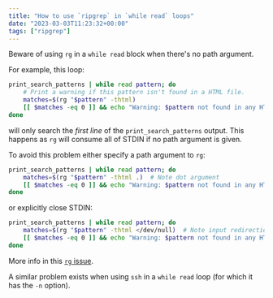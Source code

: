 ```yaml
---
title: "How to use `ripgrep` in `while read` loops"
date: "2023-03-03T11:23:32+00:00"
tags: ["ripgrep"]
---
```


Beware of using `rg` in a `while read` block when there's no path argument.

For example, this loop:

```bash
print_search_patterns | while read pattern; do
    # Print a warning if this pattern isn't found in a HTML file.
    matches=$(rg "$pattern" -thtml)
    [[ $matches -eq 0 ]] && echo "Warning: $pattern not found in any HTML files"
done
```

will only search the _first line_ of the `print_search_patterns` output. This
happens as `rg` will consume all of STDIN if no path argument is given.

To avoid this problem either specify a path argument to `rg`:

```bash
print_search_patterns | while read pattern; do
    matches=$(rg "$pattern" -thtml .)  # Note dot argument
    [[ $matches -eq 0 ]] && echo "Warning: $pattern not found in any HTML files"
done
```

or explicitly close STDIN:

```bash
print_search_patterns | while read pattern; do
    matches=$(rg "$pattern" -thtml </dev/null)  # Note input redirection
    [[ $matches -eq 0 ]] && echo "Warning: $pattern not found in any HTML files"
done
```

More info in this [`rg` issue][rg_issue].

A similar problem exists when using `ssh` in a `while read` loop (for which it
has the `-n` option).

[rg_issue]: https://github.com/BurntSushi/ripgrep/issues/1219

